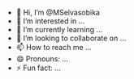 - 👋 Hi, I’m @MSelvasobika
- 👀 I’m interested in ...
- 🌱 I’m currently learning ...
- 💞️ I’m looking to collaborate on ...
- 📫 How to reach me ...
- 😄 Pronouns: ...
- ⚡ Fun fact: ...

<!---
MSelvasobika/MSelvasobika is a ✨ special ✨ repository because its `README.md` (this file) appears on your GitHub profile.
You can click the Preview link to take a look at your changes.
--->
